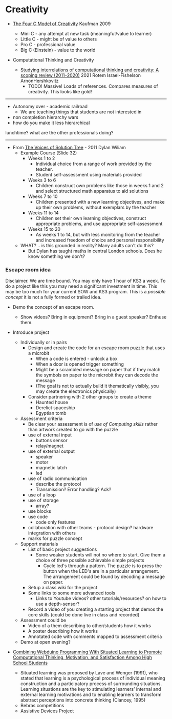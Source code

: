 Creativity
==========

* [The Four C Model of Creativity](https://www.waldenu.edu/online-masters-programs/ms-in-education/resource/the-four-c-model-of-creativity) Kaufman  2009
    * Mini C - any attempt at new task (meaningful/value to learner)
    * Little C - might be of value to others
    * Pro C - professional value
    * Big C (Einstein) - value to the world

* Computational Thinking and Creativity
    * [Studying interrelations of computational thinking and creativity: A scoping review (2011–2020)](https://www.sciencedirect.com/science/article/pii/S036013152100230X) 2021 Rotem Israel-Fishelson ArnonHershkovitz
        * TODO! Massive! Loads of references. Compares measures of creativity. This looks like gold!


---


* Autonomy over - academic railroad
    * We are teaching things that students are not interested in
* non completion hierarchy wars
* how do you make it less hierarchical

lunchtime? what are the other professionals doing?


---


* From [The Voices of Solution Tree](https://slideplayer.com/slide/3762685/) - 2011 Dylan Wiliam
    * Example Course (Slide 32)
        * Weeks 1 to 2
            * Individual choice from a range of work provided by the teacher.
            * Student self-assessment using materials provided
        * Weeks 3 to 6
            * Children construct own problems like those in weeks 1 and 2 and select structured math apparatus to aid solutions
        * Weeks 7 to 10
            * Children presented with a new learning objectives, and make up their own problems, without exemplars by the teacher
        * Weeks 11 to 14
            * Children set their own learning objectives, construct appropriate problems, and use appropriate self-assessment
        * Weeks 15 to 20
            * As weeks 1 to 14, but with less monitoring from the teacher and increased freedom of choice and personal responsibility
    * WHAT? .. is this grounded in reality? Many adults can't do this?
        * But Dylan has taught maths in central London schools. Does he know something we don't?



### Escape room idea

Disclaimer.
We are time bound.
You may only have 1 hour of KS3 a week. 
To do a project like this you may need a significant investment in time. 
This may be too much for your current SOW and KS3 program. 
This is a _possible concept_ it is not a fully formed or trailed idea.


* Demo the concept of an escape room.
    * Show videos? Bring in equipment? Bring in a guest speaker? Enthuse them.
* Introduce project
    * Individually or in pairs
        * Design and create the code for an escape room puzzle that uses a microbit
            * When a code is entered - unlock a box
            * When a door is opened trigger something
            * Might be a scrambled message on paper that if they match the symbols on paper to the microbit they can decode the message
            * (The goal is not to actually build it thematically visibly, you may create the electronics physically)
        * Consider partnering with 2 other groups to create a theme
            * Haunted house
            * Derelict spaceship
            * Egyptian tomb
    * Assessment criteria
        * Be clear your assessment is of _use of Computing skills_ rather than artwork created to go with the puzzle
        * use of external input
            * buttons sensor
            * relay/magnet
        * use of external output
            * speaker
            * motor
            * magnetic latch
            * led
        * use of radio communication
            * describe the protocol
            * Transmission? Error handling? Ack?
        * use of a loop
        * use of storage
            * array?
        * use blocks
        * use code
            * code only features
        * collaboration with other teams - protocol design? hardware integration with others
        * marks for puzzle concept
    * Support materials
        * List of basic project suggestions
            * Some weaker students will not no where to start. Give them a choice of three possible achievable simple projects
                * Cycle led's through a pattern. The puzzle is to press the button when the LED's are in a particular arrangement. The arrangement could be found by decoding a message on paper.
        * Setup a class wiki for the project
        * Some links to some more advanced tools
            * Links to Youtube videos? other tutorials/resources? on how to use a depth-sensor?
        * Record a video of you creating a starting project that demos the core skills (could be done live in class and recorded)
    * Assessment could be
        * Video of a them describing to other/students how it works
        * A poster describing how it works
        * Annotated code with comments mapped to assessment criteria
    * Demo at open evening?


* [Combining Webduino Programming With Situated Learning to Promote Computational Thinking, Motivation, and Satisfaction Among High School Students](https://journals.sagepub.com/doi/full/10.1177/07356331211039961)
    * Situated learning was proposed by Lave and Wenger (1991), who stated that learning is a psychological process of individual meaning construction and a participatory process of surrounding situations. Learning situations are the key to stimulating learners’ internal and external learning motivations and to enabling learners to transform abstract perceptions into concrete thinking (Clancey, 1995)
    * Bebras competitions
    * Assistive Devices Project

